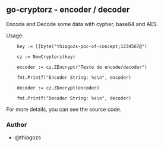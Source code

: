 go-cryptorz - encoder / decoder
---

Encode and Decode some data with cypher, base64 and AES.

Usage:
```golang
	key := []byte("thiagozs-poc-of-concept;1234567@")

	cz := NewCryptorz(key)

	encoder := cz.ZEncrypt("Teste de encode/decoder")

	fmt.Printf("Encoder String: %s\n", encoder)

	decoder := cz.ZDecrypt(encoder)

	fmt.Printf("Decoder String: %s\n", decoder)

```

For more details, you can see the source code.

### Author
- @thiagozs